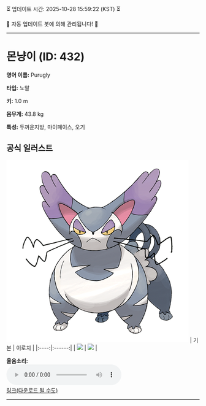 
⏳ 업데이트 시간: 2025-10-28 15:59:22 (KST) ⏳

🤖 자동 업데이트 봇에 의해 관리됩니다! 🤖

---

# 몬냥이 (ID: 432)
**영어 이름:** Purugly

**타입:** 노말

**키:** 1.0 m

**몸무게:** 43.8 kg

**특성:** 두꺼운지방, 마이페이스, 오기

## 공식 일러스트
![](https://raw.githubusercontent.com/PokeAPI/sprites/master/sprites/pokemon/other/official-artwork/432.png)
| 기본 | 이로치 |
|:----:|:------:|
| <img src="http://play.pokemonshowdown.com/sprites/ani/purugly.gif" width="200"> | <img src="http://play.pokemonshowdown.com/sprites/ani-shiny/purugly.gif" width="200"> |

**울음소리:**<br><audio controls src="https://raw.githubusercontent.com/PokeAPI/cries/main/cries/pokemon/latest/432.ogg"></audio><br> [링크(다운로드 될 수도)](https://raw.githubusercontent.com/PokeAPI/cries/main/cries/pokemon/latest/432.ogg)


---
